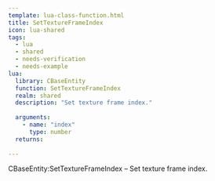 ```yaml
---
template: lua-class-function.html
title: SetTextureFrameIndex
icon: lua-shared
tags:
  - lua
  - shared
  - needs-verification
  - needs-example
lua:
  library: CBaseEntity
  function: SetTextureFrameIndex
  realm: shared
  description: "Set texture frame index."
  
  arguments:
    - name: "index"
      type: number
  returns:
    
---
```


<div class="lua__search__keywords">
CBaseEntity:SetTextureFrameIndex &#x2013; Set texture frame index.
</div>

